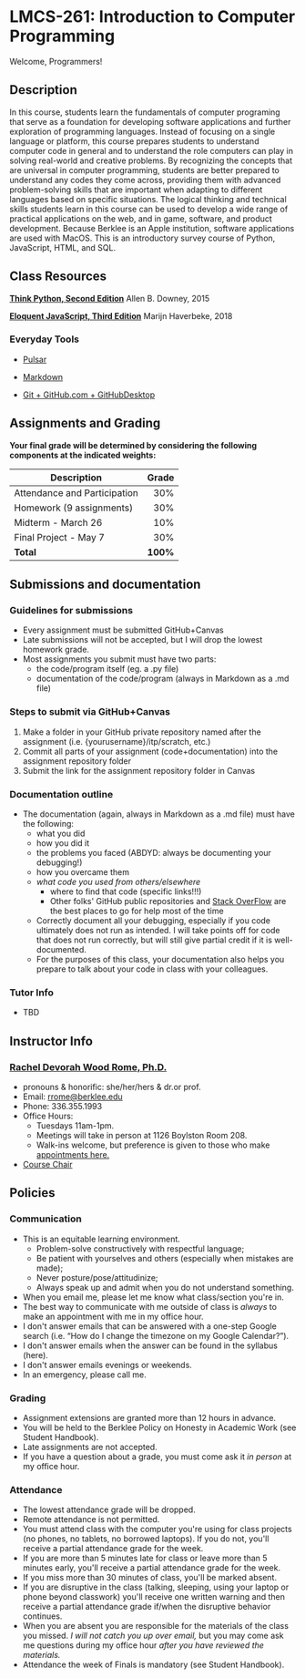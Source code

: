 # LMCS-261: Introduction to Computer Programming

Welcome, Programmers!

## Description
In this course, students learn the fundamentals of computer programing that serve as a foundation for developing software applications and further exploration of programming languages. Instead of focusing on a single language or platform, this course prepares students to understand computer code in general and to understand the role computers can play in solving real-world and creative problems. By recognizing the concepts that are universal in computer programming, students are better prepared to understand any codes they come across, providing them with advanced problem-solving skills that are important when adapting to different languages based on specific situations. The logical thinking and technical skills students learn in this course can be used to develop a wide range of practical applications on the web, and in game, software, and product development. Because Berklee is an Apple institution, software applications are used with MacOS.
This is an introductory survey course of Python, JavaScript, HTML, and SQL.

## Class Resources

**[Think Python, Second Edition](http://greenteapress.com/thinkpython2/html/index.html)**
Allen B. Downey, 2015

**[Eloquent JavaScript, Third Edition](https://eloquentjavascript.net/)**
Marijn Haverbeke, 2018

### Everyday Tools

* [Pulsar](https://pulsar-edit.dev/)

* [Markdown](https://github.com/adam-p/markdown-here/wiki/Markdown-Cheatsheet)

* [Git + GitHub.com + GitHubDesktop](https://github.blog/2019-10-02-get-started-easier-with-github-desktop-2-2/)

## Assignments and Grading
**Your final grade will be determined by considering the following components at the indicated weights:**  

Description|Grade
---|---:|
Attendance and Participation| 30%
Homework (9 assignments)| 30%
Midterm - March 26| 10%
Final Project - May 7| 30%
**Total**|**100%**

## Submissions and documentation

### Guidelines for submissions
- Every assignment must be submitted GitHub+Canvas
- Late submissions will not be accepted, but I will drop the lowest homework grade.
- Most assignments you submit must have two parts:
  - the code/program itself (eg. a .py file)
  - documentation of the code/program (always in Markdown as a .md file)

### Steps to submit via GitHub+Canvas
  1. Make a folder in your GitHub private repository named after the assignment (i.e. {yourusername}/itp/scratch, etc.)
  2. Commit all parts of your assignment (code+documentation) into the assignment repository folder
  3. Submit the link for the assignment repository folder in Canvas

### Documentation outline
  - The documentation (again, always in Markdown as a .md file) must have the following:
    - what you did
    - how you did it
    - the problems you faced (ABDYD: always be documenting your debugging!)
    - how you overcame them
    - *what code you used from others/elsewhere*
      - where to find that code (specific links!!!)
      - Other folks' GitHub public repositories and [Stack OverFlow](https://stackoverflow.com/) are the best places to go for help most of the time
    - Correctly document all your debugging, especially if you code ultimately does not run as intended. I will take points off for code that does not run correctly, but will still give partial credit if it is well-documented.
    - For the purposes of this class, your documentation also helps you prepare to talk about your code in class with your colleagues.

### Tutor Info
- TBD

## Instructor Info
### <u>Rachel Devorah Wood Rome, Ph.D.</u>
- pronouns & honorific: she/her/hers & dr.or prof.
- Email: [rrome@berklee.edu](rrome@berklee.edu)
- Phone: 336.355.1993
- Office Hours:
	- Tuesdays 11am-1pm.
	- Meetings will take in person at 1126 Boylston Room 208.
	- Walk-ins welcome, but preference is given to those who make [appointments here.](https://calendar.google.com/calendar/u/0/selfsched?sstoken=UUJvY3FWa3g0b3dhfGRlZmF1bHR8OTk1YzM0YTAxMDljZGU5MGEzZjQxNzViOWQ2ZTM3NjA)
- [Course Chair](https://college.berklee.edu/people/)

## Policies
### Communication
- This is an equitable learning environment.
	- Problem-solve constructively with respectful language;
	- Be patient with yourselves and others (especially when mistakes are made);
	- Never posture/pose/attitudinize;
	- Always speak up and admit when you do not understand something.
- When you email me, please let me know what class/section you're in.
- The best way to communicate with me outside of class is *always* to make an appointment with me in my office hour.
- I don't answer emails that can be answered with a one-step Google search (i.e. “How do I change the timezone on my Google Calendar?”).
- I don't answer emails when the answer can be found in the syllabus (here).
- I don't answer emails evenings or weekends.
- In an emergency, please call me.

### Grading
- Assignment extensions are granted more than 12 hours in advance.
- You will be held to the Berklee Policy on Honesty in Academic Work (see Student Handbook).
- Late assignments are not accepted.
- If you have a question about a grade, you must come ask it *in person* at my office hour.

### Attendance
- The lowest attendance grade will be dropped.
- Remote attendance is not permitted.
- You must attend class with the computer you're using for class projects (no phones, no tablets, no borrowed laptops). If you do not, you'll receive a partial attendance grade for the week.
- If you are more than 5 minutes late for class or leave more than 5 minutes early, you'll receive a partial attendance grade for the week.
- If you miss more than 30 minutes of class, you'll be marked absent.
- If you are disruptive in the class (talking, sleeping, using your laptop or phone beyond classwork) you'll receive one written warning and then receive a partial attendance grade if/when the disruptive behavior continues.
- When you are absent you are responsible for the materials of the class you missed. *I will not catch you up over email,* but you may come ask me questions during my office hour *after you have reviewed the materials.*
- Attendance the week of Finals is mandatory (see Student Handbook).
